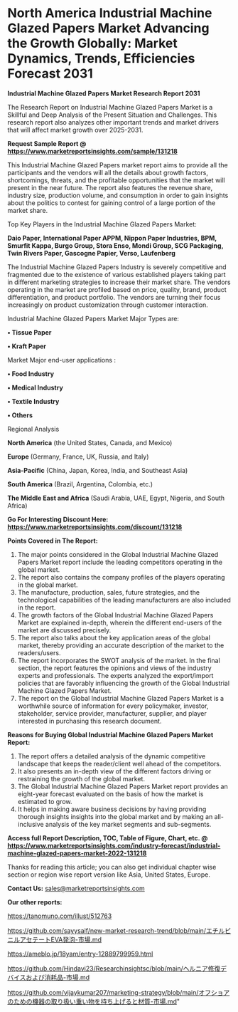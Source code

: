 # North America Industrial Machine Glazed Papers Market Advancing the Growth Globally: Market Dynamics, Trends, Efficiencies Forecast 2031

<strong>Industrial Machine Glazed Papers Market Research Report 2031</strong>

The Research Report on Industrial Machine Glazed Papers Market is a Skillful and Deep Analysis of the Present Situation and Challenges. This research report also analyzes other important trends and market drivers that will affect market growth over 2025-2031.

<strong>Request Sample Report @ <a href=https://www.marketreportsinsights.com/sample/131218>https://www.marketreportsinsights.com/sample/131218</a></strong>

This Industrial Machine Glazed Papers market report aims to provide all the participants and the vendors will all the details about growth factors, shortcomings, threats, and the profitable opportunities that the market will present in the near future. The report also features the revenue share, industry size, production volume, and consumption in order to gain insights about the politics to contest for gaining control of a large portion of the market share.

Top Key Players in the Industrial Machine Glazed Papers Market:

<strong>Daio Paper, International Paper APPM, Nippon Paper Industries, BPM, Smurfit Kappa, Burgo Group, Stora Enso, Mondi Group, SCG Packaging, Twin Rivers Paper, Gascogne Papier, Verso, Laufenberg</strong>

The Industrial Machine Glazed Papers Industry is severely competitive and fragmented due to the existence of various established players taking part in different marketing strategies to increase their market share. The vendors operating in the market are profiled based on price, quality, brand, product differentiation, and product portfolio. The vendors are turning their focus increasingly on product customization through customer interaction.

Industrial Machine Glazed Papers Market Major Types are:

<strong>• Tissue Paper

• Kraft Paper</strong>

Market Major end-user applications :

<strong>• Food Industry

• Medical Industry

• Textile Industry

• Others</strong>

Regional Analysis

</u><strong><b>North America</b></strong> (the United States, Canada, and Mexico)

<strong><b>Europe </b></strong>(Germany, France, UK, Russia, and Italy)

<strong><b>Asia-Pacific</b></strong> (China, Japan, Korea, India, and Southeast Asia)

<strong><b>South America</b></strong> (Brazil, Argentina, Colombia, etc.)

<strong><b>The Middle East and Africa</b></strong> (Saudi Arabia, UAE, Egypt, Nigeria, and South Africa)

<strong>Go For Interesting Discount Here: <a href=https://www.marketreportsinsights.com/discount/131218>https://www.marketreportsinsights.com/discount/131218</a></strong>

<strong>Points Covered in The Report:</strong>
<ol>
  <li>The major points considered in the Global Industrial Machine Glazed Papers Market report include the leading competitors operating in the global market.</li>
  <li>The report also contains the company profiles of the players operating in the global market.</li>
  <li>The manufacture, production, sales, future strategies, and the technological capabilities of the leading manufacturers are also included in the report.</li>
  <li>The growth factors of the Global Industrial Machine Glazed Papers Market are explained in-depth, wherein the different end-users of the market are discussed precisely.</li>
  <li>The report also talks about the key application areas of the global market, thereby providing an accurate description of the market to the readers/users.</li>
  <li>The report incorporates the SWOT analysis of the market. In the final section, the report features the opinions and views of the industry experts and professionals. The experts analyzed the export/import policies that are favorably influencing the growth of the Global Industrial Machine Glazed Papers Market.</li>
  <li>The report on the Global Industrial Machine Glazed Papers Market is a worthwhile source of information for every policymaker, investor, stakeholder, service provider, manufacturer, supplier, and player interested in purchasing this research document.</li>
</ol>
<strong>Reasons for Buying Global Industrial Machine Glazed Papers Market Report:</strong>

<ol>
  <li>The report offers a detailed analysis of the dynamic competitive landscape that keeps the reader/client well ahead of the competitors.</li>
  <li>It also presents an in-depth view of the different factors driving or restraining the growth of the global market.</li>
  <li>The Global Industrial Machine Glazed Papers Market report provides an eight-year forecast evaluated on the basis of how the market is estimated to grow.</li>
  <li>It helps in making aware business decisions by having providing thorough insights insights into the global market and by making an all-inclusive analysis of the key market segments and sub-segments.</li>
</ol>
<strong>Access full Report Description, TOC, Table of Figure, Chart, etc. @ <a href=https://www.marketreportsinsights.com/industry-forecast/industrial-machine-glazed-papers-market-2022-131218>https://www.marketreportsinsights.com/industry-forecast/industrial-machine-glazed-papers-market-2022-131218</a></strong>


Thanks for reading this article; you can also get individual chapter wise section or region wise report version like Asia, United States, Europe.

<strong>Contact Us:</strong>
sales@marketreportsinsights.com

<strong>Our other reports:</strong>

<a href=https://tanomuno.com/illust/512763>https://tanomuno.com/illust/512763</a>

<a href=https://github.com/sayysaif/new-market-research-trend/blob/main/エチルビニルアセテートEVA発泡-市場.md>https://github.com/sayysaif/new-market-research-trend/blob/main/エチルビニルアセテートEVA発泡-市場.md</a>

<a href=https://ameblo.jp/18yam/entry-12889799959.html>https://ameblo.jp/18yam/entry-12889799959.html</a>

<a href=https://github.com/Hindavi23/Researchinsightsc/blob/main/ヘルニア修復デバイスおよび消耗品-市場.md>https://github.com/Hindavi23/Researchinsightsc/blob/main/ヘルニア修復デバイスおよび消耗品-市場.md</a>

<a href=https://github.com/vijaykumar207/marketing-strategy/blob/main/オフショアのための機器の取り扱い重い物を持ち上げると材質-市場.md>https://github.com/vijaykumar207/marketing-strategy/blob/main/オフショアのための機器の取り扱い重い物を持ち上げると材質-市場.md</a>"
